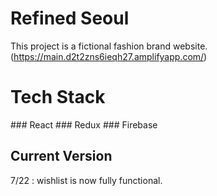 # Refined Seoul

This project is a fictional fashion brand website. (https://main.d2t2zns6ieqh27.amplifyapp.com/)

<h1> Tech Stack </h1>
### React
### Redux
### Firebase 

## Current Version
7/22 : wishlist is now fully functional.
